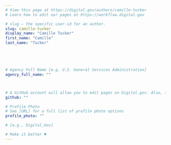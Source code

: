 ```yaml
---
# View this page at https://digital.gov/authors/camille-tucker
# Learn how to edit our pages at https://workflow.digital.gov

# slug — the specific user-id for an author.
slug: camille-tucker
display_name: "Camille Tucker"
first_name: "Camille"
last_name: "Tucker"





# Agency Full Name [e.g. U.S. General Services Administration]
agency_full_name: ""



# A GitHub account will allow you to edit pages on Digital.gov. Also, the image used in your GitHub account can be used to populate your digital.gov profile photo. Learn more about getting a Github account at [URL]
github: ""

# Profile Photo
# See [URL] for a full list of profile photo options
profile_photo: ""

# [e.g., Digital_Gov]

# Make it better ♥
---
```

